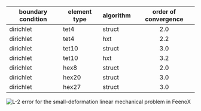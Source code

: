 
 boundary condition | element type | algorithm | order of convergence
--------------------|--------------|-----------|:----------------------:
 dirichlet | tet4 | struct | 2.0
 dirichlet | tet4 | hxt | 2.2
 dirichlet | tet10 | struct | 3.0
 dirichlet | tet10 | hxt | 3.2
 dirichlet | hex8 | struct | 2.0
 dirichlet | hex20 | struct | 3.0
 dirichlet | hex27 | struct | 3.0
    
![$L-2$ error for the small-deformation linear mechanical problem in FeenoX](mechanical-sdefcube-results.svg)

